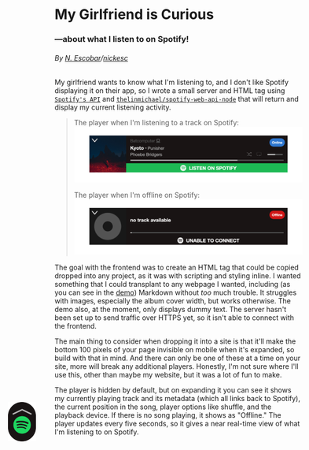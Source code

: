 # My Girlfriend is Curious
### —about what I listen to on Spotify!

###### By [N. Escobar](https://nickesc.github.io)/[nickesc](https://nickesc.com)

My girlfriend wants to know what I'm listening to, and I don't like Spotify displaying it on their app, so I wrote a small server and HTML tag using [`Spotify's API`](https://developer.spotify.com/documentation/web-api/) and [`thelinmichael/spotify-web-api-node`](https://github.com/thelinmichael/spotify-web-api-node) that will return and display my current listening activity.

> The player when I'm listening to a track on Spotify:
> ![spotifyPlayer](img/demoTrackImg.png)
>
> The player when I'm offline on Spotify:
> ![offlinePlayer](img/demoOfflineImg.png)

The goal with the frontend was to create an HTML tag that could be copied dropped into any project, as it was with scripting and styling inline. I wanted something that I could transplant to any webpage I wanted, including (as you can see in the [demo](https://nickesc.github.io/My-Girlfriend-is-Curious/)) Markdown without *too* much trouble. It struggles with images, especially the album cover width, but works otherwise. The demo also, at the moment, only displays dummy text. The server hasn't been set up to send traffic over HTTPS yet, so it isn't able to connect with the frontend.

The main thing to consider when dropping it into a site is that it'll make the bottom 100 pixels of your page invisible on mobile when it's expanded, so build with that in mind. And there can only be one of these at a time on your site, more will break any additional players. Honestly, I'm not sure where I'll use this, other than maybe my website, but it was a lot of fun to make.

The player is hidden by default, but on expanding it you can see it shows my currently playing track and its metadata (which all links back to Spotify), the current position in the song, player options like shuffle, and the playback device. If there is no song playing, it shows as "Offline." The player updates every five seconds, so it gives a near real-time view of what I'm listening to on Spotify.

<style>
.markdown-body img {
    background-color: #fff0;
}
</style>

<spotify style="position: fixed;">
    <a href="#" class ="expand" style="position:absolute; bottom: 0; right: max(1vw,15px); min-width: 50px; max-width:80px; width: 10vmin;" onclick="document.getElementsByClassName('spotifyPlayer')[0].style.display='flex'"><img src="https://raw.githubusercontent.com/nickesc/My-Girlfriend-is-Curious/main/img/expand.png" alt="Expand Spotify" style="color: #B3B3B3; max-height: 80px"></a>
    <div class="spotifyPlayer"
         style="position: relative; display: none; flex-direction: row; width: 100vw; max-width: 700px; min-width: 320px; font-family: 'Helvetica Neue', sans-serif; background-color: #191414;text-overflow: ellipsis;white-space: nowrap;overflow: hidden; ">
        <a href="https://open.spotify.com/user/goofyshnoofy"
           style="color: white; font-weight: bold; text-decoration: none">
            <div class="spotifyStatusIndicator"
                 style="position: absolute; right: min(1.5vmin,10px); top: min(1.5vmin,10px); background-color: #191414;text-align: center; padding: min(.7vmin,7px) min(1vmin,7px); font-size: clamp(10px, 1.5vw, 12px); min-width: 40px;max-width: 80px; border-radius: 10000px;"
                 onMouseOver="this.style.backgroundColor='#191414'"
                 onMouseOut="this.style.backgroundColor='#191414'">&nbsp;
            </div>
        </a>
        <a href="#" class ="collapse" style="filter: drop-shadow(0 0 2px #232323);position:absolute; top: .5vmin; left: .7vmin; min-width: 15px; max-width:20px; width: 5vmin;" onclick="document.getElementsByClassName('spotifyPlayer')[0].style.display='none'"><img src="https://raw.githubusercontent.com/nickesc/My-Girlfriend-is-Curious/main/img/collapse.png" alt="Collapse Spotify" style="color: #B3B3B3; width: 100%"></a>
        <div class="playerImgContainer" style="height: 130px;">
            <img class="trackImg"
                 src="https://raw.githubusercontent.com/nickesc/My-Girlfriend-is-Curious/main/img/missingAlbum.png"
                 alt="albumArt" style="height:130px;object-fit: cover">
        </div>
        <div class='playerControlsContainer' style=" display: flex; flex-direction: column; width: 100%">
            <div class="trackInfoContainer"
                 style="display: flex; flex-direction: column; height:65%; max-width: 100%; justify-content:center; padding-left: 2.5%;padding-right: 2.5%">
                <div class="device"
                     style="color: #535353; font-size: clamp(8px,1.5vw,15px);display: flex;align-items: center;">
                    <div class="deviceName">&nbsp;</div>
                    <img class="deviceImg"
                         src="https://raw.githubusercontent.com/nickesc/My-Girlfriend-is-Curious/main/img/blank.png"
                         alt="deviceImage" style="padding-left:3px;height:2ex;color: #535353">
                </div>
                <div class="playerMiddle"
                     style="display: flex; flex-direction: row; align-items: baseline; justify-content: left; width: 100%; margin: .3vh 0">
                    <a href="" class="trackName"
                       style="text-decoration:none;font-size:clamp(9px,2vw,17px);text-overflow: clip;white-space: nowrap;overflow: hidden;width: fit-content;max-width:23ch;color: white; font-weight: bold;">...</a>
                    <div class="trackBreak"
                         style="font-size: clamp(8px,2vw,20px); color: #B3B3B3; padding: 0 min(3px,1vw)">&nbsp;
                    </div>
                    <a href="" class="trackContext"
                       style="font-size: clamp(7px,1.5vw,15px);text-decoration:none; text-overflow: clip;white-space: nowrap;overflow: hidden;width: fit-content;max-width:25ch;color: #B3B3B3; font-weight: normal;">&nbsp;</a>
                </div>
                <div style="display: flex; justify-content: space-between">
                    <a class="trackArtist"
                       style="font-size:clamp(8px,1.5vw,15px);color: #B3B3B3; font-weight: normal; text-decoration: none; text-overflow: clip;white-space: nowrap;overflow: hidden;width: fit-content;max-width:50ch;"
                       href="">&nbsp;</a>
                    <div style="display: flex; flex-direction: row; justify-content: center; font-size: 15px">
                        <img class="shuffleImg"
                             src="https://raw.githubusercontent.com/nickesc/My-Girlfriend-is-Curious/main/img/blank.png"
                             alt="shuffleImage" style="padding-left:1vw;height:2ex;">
                        <img class="repeatImg"
                             src="https://raw.githubusercontent.com/nickesc/My-Girlfriend-is-Curious/main/img/blank.png"
                             alt="repeatImage" style="padding-left:1vw;padding-right:1vw;height:2ex;">
                        <div class="volumeLevel"
                             style="margin:auto 3px;min-width:3ex; width:6vw; max-width: 7ex; background-color: #191414; height: .5vw; max-height: 4px; min-height: 2px;">
                            <div class="volumeFill" style="background-color: #B3B3B3; width:0%; height: 100%"></div>
                        </div>
                    </div>
                </div>
            </div>
            <div class="playerProgressContainer" style="height:10%; display: flex; flex-direction: row">
                <div style="width: 95%; height:30%; background-color: #535353; margin-left: auto; margin-right: auto">
                    <div class="innerProgress"
                         style="width: 1%; height: 100%; background-color: #B3B3B3;"></div>
                </div>
            </div>
            <a class="onSpotifyContainer"
               style="font-size: 17px;text-decoration:none;height: 25%; background-color: #191414;text-align: center; color: white; font-weight: bold; display: flex;justify-content: center;align-items: center;"
               onMouseOver="this.style.backgroundColor='#191414'"
               onMouseOut="this.style.backgroundColor='#191414'">
                <img src="https://raw.githubusercontent.com/nickesc/My-Girlfriend-is-Curious/main/img/Spotify_Icon_RGB_White.png"
                     style="min-height: 21px; height: 1em; margin: 10px" alt="Spotify Logo">
                <div class="listenOnText" style="font-weight: bold">&nbsp;</div>
            </a>
        </div>
        <script>
            const timer = 5;
            const mediaQuery = window.matchMedia('(min-width: 760px)');
            let spotify = document.getElementsByTagName("spotify")[0];
            let trackImg = document.getElementsByClassName("trackImg")[0];
            let trackImgContainer = document.getElementsByClassName("playerImgContainer")[0];
            let listenOnContainer = document.getElementsByClassName("onSpotifyContainer")[0];
            let expand = document.getElementsByClassName("expand")[0];
            function handleChange(e) {
                if (mediaQuery.matches) {
                    spotify.style.right = "5%";
                    spotify.style.bottom = "5%";
                    trackImg.style.height = "130px";
                    trackImgContainer.style.maxHeight = "130px";
                    listenOnContainer.style.fontSize = "17px";
                } else {
                    spotify.style.right = "0px";
                    spotify.style.bottom = "0px";
                    trackImg.style.height = "93px";
                    trackImgContainer.style.maxHeight = "93px";
                    listenOnContainer.style.fontSize = "13px";
                }
            }
            mediaQuery.addListener(handleChange);
            handleChange(mediaQuery);
            let x = 0;
            let currentSongUrl = "";
            function setSong(){
                if(x===0){
                    currentSongUrl = "https://raw.githubusercontent.com/nickesc/My-Girlfriend-is-Curious/main/demoSong.json"
                } else if(x===1){
                    currentSongUrl = "https://raw.githubusercontent.com/nickesc/My-Girlfriend-is-Curious/main/demoPodcast.json"
                } else if(x===2){
                    currentSongUrl = "https://raw.githubusercontent.com/nickesc/My-Girlfriend-is-Curious/main/demoOffline.json"
                }
                x++; if(x>2){x=0}
                fetch(currentSongUrl)
                        .then(data => {
                            return data.json();
                        })
                        .then(res => {
                            console.log(res);
                            let onlineStatus = document.getElementsByClassName("spotifyStatusIndicator")[0];
                            let listenOn = document.getElementsByClassName("onSpotifyContainer")[0];
                            let listenOnText = document.getElementsByClassName("listenOnText")[0];
                            let trackName = document.getElementsByClassName("trackName")[0];
                            let volBack = document.getElementsByClassName("volumeLevel")[0];
                            let trackContext = document.getElementsByClassName("trackContext")[0];
                            let trackBreak = document.getElementsByClassName("trackBreak")[0];
                            let deviceImg = document.getElementsByClassName("deviceImg")[0];
                            let deviceName = document.getElementsByClassName("deviceName")[0];
                            let artistName = document.getElementsByClassName("trackArtist")[0];
                            let progress = document.getElementsByClassName("innerProgress")[0];
                            let vol = document.getElementsByClassName("volumeFill")[0];
                            let shuffle = document.getElementsByClassName("shuffleImg")[0];
                            let repeat = document.getElementsByClassName("repeatImg")[0];
                            if (!res.playing) {
                                onlineStatus.innerHTML = "Offline";
                                onlineStatus.style.backgroundColor = "#d01616";
                                onlineStatus.onmouseover = function () {
                                    this.style.backgroundColor = "#a21111";
                                };
                                onlineStatus.onmouseout = function () {
                                    this.style.backgroundColor = "#d01616";
                                };
                                listenOnText.innerHTML = "UNABLE TO CONNECT";
                                trackName.innerHTML = "no track available";
                                trackName.removeAttribute("href");
                                trackContext.style.display = "none";
                                trackBreak.style.display = "none";
                                artistName.style.display = "none";
                                deviceName.style.display = "none";
                                deviceImg.style.display = "none";
                                shuffle.style.display = "none";
                                volBack.style.display = "none";
                                repeat.style.display = "none";
                                progress.style.width = "1%";
                                listenOnContainer.style.backgroundColor = "#191414";
                                listenOnContainer.onmouseover = function () {
                                    this.style.backgroundColor = "#191414";
                                };
                                listenOnContainer.onmouseout = function () {
                                    this.style.backgroundColor = "#191414";
                                };
                                trackImg.src = "https://raw.githubusercontent.com/nickesc/My-Girlfriend-is-Curious/main/img/missingAlbum.png";
                            } else {
                                artistName.style.display = "inline";
                                deviceName.style.display = "inline";
                                deviceImg.style.display = "inline";
                                shuffle.style.display = "inline";
                                volBack.style.display = "inline";
                                repeat.style.display = "inline";
                                volBack.style.backgroundColor = "#535353";
                                onlineStatus.innerHTML = "Online";
                                onlineStatus.style.backgroundColor = "#2E77D0";
                                onlineStatus.onmouseover = function () {
                                    this.style.backgroundColor = "#235fa9";
                                };
                                onlineStatus.onmouseout = function () {
                                    this.style.backgroundColor = "#2E77D0";
                                };
                                listenOn.style.backgroundColor = "#1DB954";
                                listenOnContainer.href = res.track.url;
                                listenOnText.innerHTML = "LISTEN ON SPOTIFY";
                                listenOnContainer.onmouseover = function () {
                                    this.style.backgroundColor = "#169d46";
                                };
                                listenOnContainer.onmouseout = function () {
                                    this.style.backgroundColor = "#1DB954";
                                };
                                trackName.innerHTML = res.track.name;
                                trackName.href = res.track.url;
                                if (res.track.context) {
                                    trackBreak.innerHTML = "-";
                                    trackContext.style.display = "inline";
                                    trackBreak.style.display = "inline";
                                    trackContext.innerHTML = res.track.context.name;
                                    trackContext.href = res.track.context.url;
                                } else {
                                    trackName.style.maxWidth = "80%";
                                    trackContext.innerHTML = "";
                                    trackBreak.style.display = "none";
                                    trackBreak.style.display = "none";
                                }
                                if (res.device.type === "Smartphone" || res.device.type === "Tablet") {
                                    deviceImg.style.display = "inline";
                                    deviceImg.src = "https://raw.githubusercontent.com/nickesc/My-Girlfriend-is-Curious/main/img/phoneIcon.png";
                                } else if (res.device.type === "Computer") {
                                    deviceImg.style.display = "inline";
                                    deviceImg.src = "https://raw.githubusercontent.com/nickesc/My-Girlfriend-is-Curious/main/img/compIcon.png";
                                } else{
                                    deviceImg.style.display = "none";
                                }
                                deviceName.textContent = res.device.name;
                                let artists = "";
                                for (let i = 0; i < res.track.artists.names.length; i++) {
                                    if (i === 0) {
                                        artists = res.track.artists.names[i];
                                    } else {
                                        artists = artists + ", " + res.track.artists.names[i];
                                    }
                                }
                                artistName.innerHTML = artists;
                                artistName.href = res.track.artists.url;
                                progress.style.width = String(res.player.progress * 100) + "%";
                                trackImg.src = res.track.image;
                                vol.style.width = String(res.player.vol) + "%";
                                if (res.player.shuffle === true) {
                                    shuffle.src = "https://raw.githubusercontent.com/nickesc/My-Girlfriend-is-Curious/main/img/shuffleOn.png";
                                } else {
                                    shuffle.src = "https://raw.githubusercontent.com/nickesc/My-Girlfriend-is-Curious/main/img/shuffleOff.png";
                                }
                                if (res.player.repeat === "off") {
                                    repeat.src = "https://raw.githubusercontent.com/nickesc/My-Girlfriend-is-Curious/main/img/repeatOff.png";
                                } else {
                                    repeat.src = "https://raw.githubusercontent.com/nickesc/My-Girlfriend-is-Curious/main/img/repeatOn.png";
                                }
                            }
                            setTimeout(setSong, timer * 1000);
                        });
            }
            setSong()
        </script>
    </div>
</spotify>